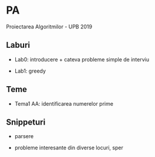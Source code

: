 # PA

Proiectarea Algoritmilor - UPB 2019

## Laburi

- Lab0: introducere + cateva probleme simple de interviu

- Lab1: greedy

## Teme

- Tema1 AA: identificarea numerelor prime

## Snippeturi

- parsere

- probleme interesante din diverse locuri, sper
